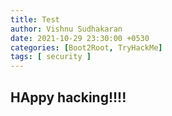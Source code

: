 ```yaml
---
title: Test
author: Vishnu Sudhakaran
date: 2021-10-29 23:30:00 +0530
categories: [Boot2Root, TryHackMe]
tags: [ security ]
---
```


## HAppy hacking!!!!
